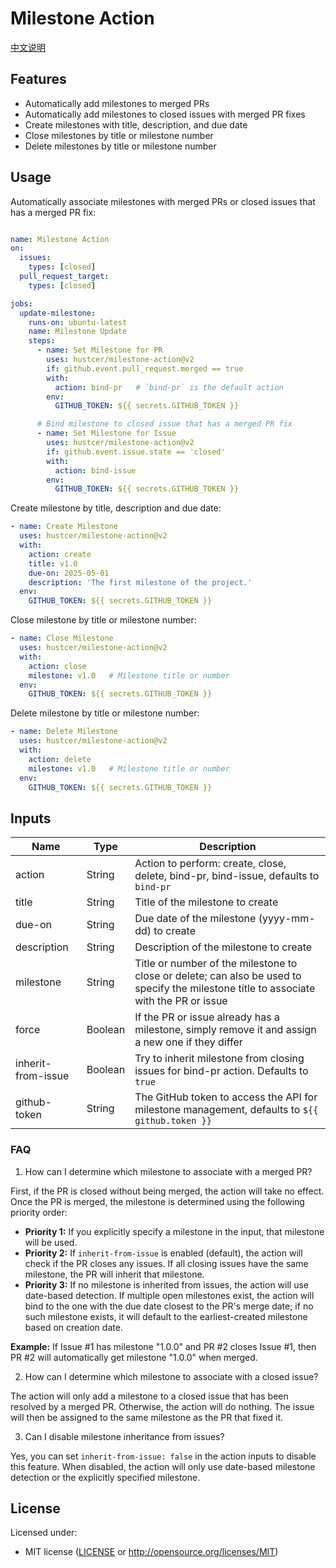 # Milestone Action

[中文说明](README.zh-CN.md)

## Features

- Automatically add milestones to merged PRs
- Automatically add milestones to closed issues with merged PR fixes
- Create milestones with title, description, and due date
- Close milestones by title or milestone number
- Delete milestones by title or milestone number

## Usage

Automatically associate milestones with merged PRs or closed issues that has a merged PR fix:

```yaml

name: Milestone Action
on:
  issues:
    types: [closed]
  pull_request_target:
    types: [closed]

jobs:
  update-milestone:
    runs-on: ubuntu-latest
    name: Milestone Update
    steps:
      - name: Set Milestone for PR
        uses: hustcer/milestone-action@v2
        if: github.event.pull_request.merged == true
        with:
          action: bind-pr   # `bind-pr` is the default action
        env:
          GITHUB_TOKEN: ${{ secrets.GITHUB_TOKEN }}

      # Bind milestone to closed issue that has a merged PR fix
      - name: Set Milestone for Issue
        uses: hustcer/milestone-action@v2
        if: github.event.issue.state == 'closed'
        with:
          action: bind-issue
        env:
          GITHUB_TOKEN: ${{ secrets.GITHUB_TOKEN }}
```

Create milestone by title, description and due date:

```yaml
- name: Create Milestone
  uses: hustcer/milestone-action@v2
  with:
    action: create
    title: v1.0
    due-on: 2025-05-01
    description: 'The first milestone of the project.'
  env:
    GITHUB_TOKEN: ${{ secrets.GITHUB_TOKEN }}
```

Close milestone by title or milestone number:

```yaml
- name: Close Milestone
  uses: hustcer/milestone-action@v2
  with:
    action: close
    milestone: v1.0   # Milestone title or number
  env:
    GITHUB_TOKEN: ${{ secrets.GITHUB_TOKEN }}
```

Delete milestone by title or milestone number:

```yaml
- name: Delete Milestone
  uses: hustcer/milestone-action@v2
  with:
    action: delete
    milestone: v1.0   # Milestone title or number
  env:
    GITHUB_TOKEN: ${{ secrets.GITHUB_TOKEN }}
```

## Inputs

| Name               | Type    | Description                                                                                                             |
| ------------------ | ------- | ----------------------------------------------------------------------------------------------------------------------- |
| action             | String  | Action to perform: create, close, delete, bind-pr, bind-issue, defaults to `bind-pr`                                   |
| title              | String  | Title of the milestone to create                                                                                       |
| due-on             | String  | Due date of the milestone (yyyy-mm-dd) to create                                                                       |
| description        | String  | Description of the milestone to create                                                                                 |
| milestone          | String  | Title or number of the milestone to close or delete; can also be used to specify the milestone title to associate with the PR or issue |
| force              | Boolean | If the PR or issue already has a milestone, simply remove it and assign a new one if they differ                       |
| inherit-from-issue | Boolean | Try to inherit milestone from closing issues for bind-pr action. Defaults to `true`                                    |
| github-token       | String  | The GitHub token to access the API for milestone management, defaults to `${{ github.token }}`                         |

### FAQ

1. How can I determine which milestone to associate with a merged PR?

First, if the PR is closed without being merged, the action will take no effect. Once the PR is merged, the milestone is determined using the following priority order:

   - **Priority 1:** If you explicitly specify a milestone in the input, that milestone will be used.
   - **Priority 2:** If `inherit-from-issue` is enabled (default), the action will check if the PR closes any issues. If all closing issues have the same milestone, the PR will inherit that milestone.
   - **Priority 3:** If no milestone is inherited from issues, the action will use date-based detection. If multiple open milestones exist, the action will bind to the one with the due date closest to the PR's merge date; if no such milestone exists, it will default to the earliest-created milestone based on creation date.

**Example:** If Issue #1 has milestone "1.0.0" and PR #2 closes Issue #1, then PR #2 will automatically get milestone "1.0.0" when merged.

2. How can I determine which milestone to associate with a closed issue?

The action will only add a milestone to a closed issue that has been resolved by a merged PR. Otherwise, the action will do nothing. The issue will then be assigned to the same milestone as the PR that fixed it.

3. Can I disable milestone inheritance from issues?

Yes, you can set `inherit-from-issue: false` in the action inputs to disable this feature. When disabled, the action will only use date-based milestone detection or the explicitly specified milestone.

## License

Licensed under:

- MIT license ([LICENSE](LICENSE) or http://opensource.org/licenses/MIT)
